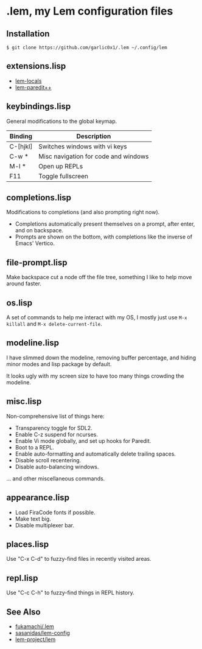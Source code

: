 # .lem, my Lem configuration files

## Installation

```shell
$ git clone https://github.com/garlic0x1/.lem ~/.config/lem
```

## extensions.lisp

- [lem-locals](https://github.com/garlic0x1/lem-locals)
- [lem-paredit++](https://github.com/garlic0x1/lem-paredit-plus-plus)

## keybindings.lisp

General modifications to the global keymap.

| Binding  | Description                          |
| -------- | ------------------------------------ |
| C-[hjkl] | Switches windows with vi keys        |
| C-w *    | Misc navigation for code and windows |
| M-l *    | Open up REPLs                        |
| F11      | Toggle fullscreen                    |

## completions.lisp

Modifications to completions (and also prompting right now).

- Completions automatically present themselves on a prompt,
after enter, and on backspace.
- Prompts are shown on the bottom, with completions
like the inverse of Emacs' Vertico.

## file-prompt.lisp

Make backspace cut a node off the file tree,
something I like to help move around faster.

## os.lisp

A set of commands to help me interact with my OS,
I mostly just use `M-x killall` and `M-x delete-current-file`.

## modeline.lisp

I have slimmed down the modeline, removing buffer percentage,
and hiding minor modes and lisp package by default.

It looks ugly with my screen size to have
too many things crowding the modeline.

## misc.lisp

Non-comprehensive list of things here:

- Transparency toggle for SDL2.
- Enable C-z suspend for ncurses.
- Enable Vi mode globally, and set up hooks for Paredit.
- Boot to a REPL.
- Enable auto-formatting and automatically delete trailing spaces.
- Disable scroll recentering.
- Disable auto-balancing windows.

...
and other miscellaneous commands.

## appearance.lisp

- Load FiraCode fonts if possible.
- Make text big.
- Disable multiplexer bar.


## places.lisp

Use "C-x C-d" to fuzzy-find files in recently visited areas.

## repl.lisp

Use "C-c C-h" to fuzzy-find things in REPL history.

## See Also

* [fukamachi/.lem](https://github.com/fukamachi/.lem)
* [sasanidas/lem-config](https://codeberg.org/sasanidas/lem-config)
* [lem-project/lem](https://github.com/lem-project/lem)
